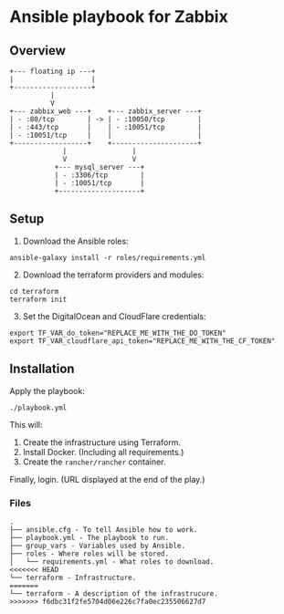 # Ansible playbook for Zabbix

## Overview

```
+--- floating ip ---+
|                   |
+-------------------+
          |
          V
+--- zabbix_web ---+    +--- zabbix_server ---+
| - :80/tcp        | -> | - :10050/tcp        |
| - :443/tcp       |    | - :10051/tcp        |
| - :10051/tcp     |    |                     |
+------------------+    +---------------------+
             |                |
             V                V
           +--- mysql_server ---+
           | - :3306/tcp        |
           | - :10051/tcp       |
           +--------------------+
```

## Setup

1. Download the Ansible roles:

```shell
ansible-galaxy install -r roles/requirements.yml
```

2. Download the terraform providers and modules:

```shell
cd terraform
terraform init
```

3. Set the DigitalOcean and CloudFlare credentials:

```shell
export TF_VAR_do_token="REPLACE_ME_WITH_THE_DO_TOKEN"
export TF_VAR_cloudflare_api_token="REPLACE_ME_WITH_THE_CF_TOKEN"
```

## Installation

Apply the playbook:
```
./playbook.yml
```

This will:

1. Create the infrastructure using Terraform.
2. Install Docker. (Including all requirements.)
3. Create the `rancher/rancher` container.

Finally, login. (URL displayed at the end of the play.)

### Files

```
.
├── ansible.cfg - To tell Ansible how to work.
├── playbook.yml - The playbook to run.
├── group_vars - Variables used by Ansible.
├── roles - Where roles will be stored.
│   └── requirements.yml - What roles to download.
<<<<<<< HEAD
└── terraform - Infrastructure.
=======
└── terraform - A description of the infrastrucure.
>>>>>>> f6dbc31f2fe5704d06e226c7fa0ec235506627d7
```
